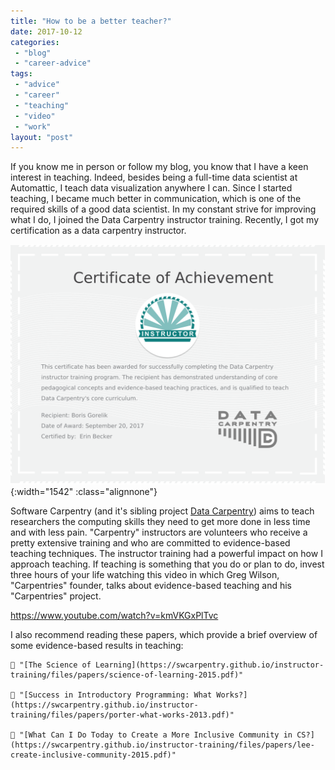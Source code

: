 ```yaml
---
title: "How to be a better teacher?"
date: 2017-10-12
categories: 
 - "blog"
 - "career-advice"
tags: 
 - "advice"
 - "career"
 - "teaching"
 - "video"
 - "work"
layout: "post"
---
```


If you know me in person or follow my blog, you know that I have a keen interest in teaching. Indeed, besides being a full-time data scientist at Automattic, I teach data visualization anywhere I can. Since I started teaching, I became much better in communication, which is one of the required skills of a good data scientist.
In my constant strive for improving what I do, I joined the Data Carpentry instructor training. Recently, I got my certification as a data carpentry instructor.

![Certificate of achievement. Data Carpentry instructor](/assets/img/2017/10/certificate-of-achievement-data-carpentry.png){:width="1542" :class="alignnone"}

Software Carpentry (and it's sibling project [Data Carpentry](http://www.datacarpentry.org/)) aims to teach researchers the computing skills they need to get more done in less time and with less pain. "Carpentry" instructors are volunteers who receive a pretty extensive training and who are committed to evidence-based teaching techniques. The instructor training had a powerful impact on how I approach teaching. If teaching is something that you do or plan to do, invest three hours of your life watching this video in which Greg Wilson, "Carpentries" founder, talks about evidence-based teaching and his "Carpentries" project.

https://www.youtube.com/watch?v=kmVKGxPlTvc

I also recommend reading these papers, which provide a brief overview of some evidence-based results in teaching:


     "[The Science of Learning](https://swcarpentry.github.io/instructor-training/files/papers/science-of-learning-2015.pdf)"

     "[Success in Introductory Programming: What Works?](https://swcarpentry.github.io/instructor-training/files/papers/porter-what-works-2013.pdf)"

     "[What Can I Do Today to Create a More Inclusive Community in CS?](https://swcarpentry.github.io/instructor-training/files/papers/lee-create-inclusive-community-2015.pdf)"
